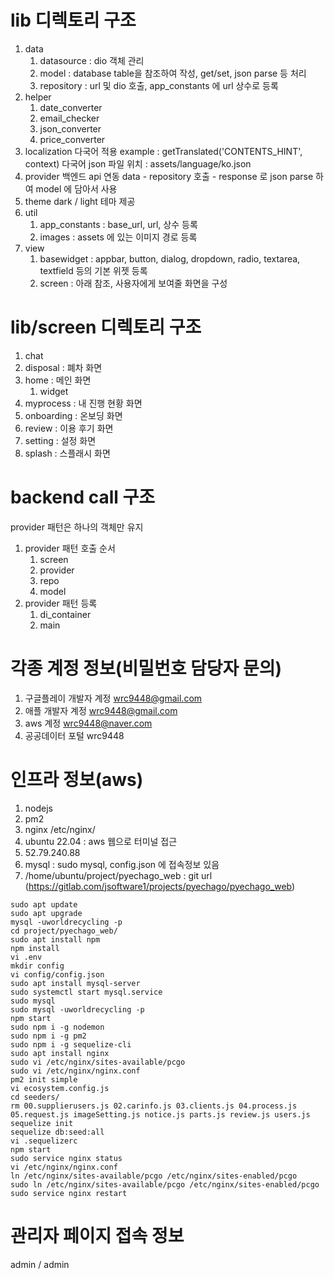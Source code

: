 # lib 디렉토리 구조
1. data
    1) datasource : dio 객체 관리
    2) model : database table을 참조하여 작성, get/set, json parse 등 처리
    3) repository : url 및 dio 호출, app_constants 에 url 상수로 등록
2. helper
    1) date_converter
    2) email_checker
    3) json_converter
    4) price_converter
3. localization
   다국어 적용
   example : getTranslated('CONTENTS_HINT', context)
   다국어 json 파일 위치 : assets/language/ko.json
4. provider
   백엔드 api 연동
   data - repository 호출 - response 로 json parse 하여 model 에 담아서 사용
5. theme
   dark / light 테마 제공
6. util
    1) app_constants : base_url, url, 상수 등록
    2) images : assets 에 있는 이미지 경로 등록
7. view
    1) basewidget : appbar, button, dialog, dropdown, radio, textarea, textfield 등의 기본 위젯 등록
    2) screen : 아래 참조, 사용자에게 보여줄 화면을 구성

# lib/screen 디렉토리 구조
1. chat
2. disposal : 폐차 화면
3. home : 메인 화면
    1) widget
4. myprocess : 내 진행 현황 화면
5. onboarding : 온보딩 화면
6. review : 이용 후기 화면
7. setting : 설정 화면
8. splash : 스플래시 화면

# backend call 구조
provider 패턴은 하나의 객체만 유지
1. provider 패턴 호출 순서
    1) screen
    2) provider
    3) repo
    4) model
2. provider 패턴 등록
    1) di_container
    2) main

# 각종 계정 정보(비밀번호 담당자 문의)
1. 구글플레이 개발자 계정
   wrc9448@gmail.com
2. 애플 개발자 계정
   wrc9448@gmail.com
3. aws 계정
   wrc9448@naver.com
4. 공공데이터 포털
   wrc9448

# 인프라 정보(aws)
1. nodejs
2. pm2
3. nginx
   /etc/nginx/
4. ubuntu 22.04 : aws 웹으로 터미널 접근
5. 52.79.240.88
6. mysql : sudo mysql, config.json 에 접속정보 있음
7. /home/ubuntu/project/pyechago_web : git url (https://gitlab.com/jsoftware1/projects/pyechago/pyechago_web)

```shell
sudo apt update
sudo apt upgrade
mysql -uworldrecycling -p
cd project/pyechago_web/
sudo apt install npm
npm install
vi .env
mkdir config
vi config/config.json
sudo apt install mysql-server
sudo systemctl start mysql.service
sudo mysql
sudo mysql -uworldrecycling -p
npm start
sudo npm i -g nodemon
sudo npm i -g pm2
sudo npm i -g sequelize-cli
sudo apt install nginx
sudo vi /etc/nginx/sites-available/pcgo
sudo vi /etc/nginx/nginx.conf 
pm2 init simple
vi ecosystem.config.js 
cd seeders/
rm 00.supplierusers.js 02.carinfo.js 03.clients.js 04.process.js 05.request.js imageSetting.js notice.js parts.js review.js users.js 
sequelize init
sequelize db:seed:all
vi .sequelizerc
npm start
sudo service nginx status
vi /etc/nginx/nginx.conf 
ln /etc/nginx/sites-available/pcgo /etc/nginx/sites-enabled/pcgo
sudo ln /etc/nginx/sites-available/pcgo /etc/nginx/sites-enabled/pcgo
sudo service nginx restart
```

# 관리자 페이지 접속 정보
admin / admin
